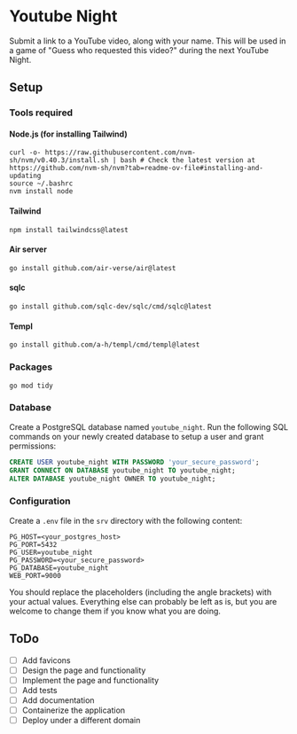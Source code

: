 # Youtube Night

Submit a link to a YouTube video, along with your name. This will be used in a game of "Guess who requested this video?" during the next YouTube Night.

## Setup

### Tools required

#### Node.js (for installing Tailwind)
```
curl -o- https://raw.githubusercontent.com/nvm-sh/nvm/v0.40.3/install.sh | bash # Check the latest version at https://github.com/nvm-sh/nvm?tab=readme-ov-file#installing-and-updating
source ~/.bashrc
nvm install node
```

#### Tailwind
```
npm install tailwindcss@latest
```

#### Air server
```
go install github.com/air-verse/air@latest
```

#### sqlc
```
go install github.com/sqlc-dev/sqlc/cmd/sqlc@latest
```

#### Templ
```
go install github.com/a-h/templ/cmd/templ@latest
```

### Packages
```
go mod tidy
```

### Database
Create a PostgreSQL database named `youtube_night`. Run the following SQL commands on your newly created database to setup a user and grant permissions:
```sql
CREATE USER youtube_night WITH PASSWORD 'your_secure_password';
GRANT CONNECT ON DATABASE youtube_night TO youtube_night;
ALTER DATABASE youtube_night OWNER TO youtube_night;
```

### Configuration
Create a `.env` file in the `srv` directory with the following content:
```
PG_HOST=<your_postgres_host>
PG_PORT=5432
PG_USER=youtube_night
PG_PASSWORD=<your_secure_password>
PG_DATABASE=youtube_night
WEB_PORT=9000
```

You should replace the placeholders (including the angle brackets) with your actual values. Everything else can probably be left as is, but you are welcome to change them if you know what you are doing.

## ToDo
 - [ ] Add favicons
 - [ ] Design the page and functionality
 - [ ] Implement the page and functionality
 - [ ] Add tests
 - [ ] Add documentation
 - [ ] Containerize the application
 - [ ] Deploy under a different domain